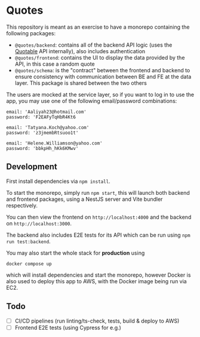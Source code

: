 # Quotes

This repository is meant as an exercise to have a monorepo containing the following packages:
- `@quotes/backend`: contains all of the backend API logic (uses the [Quotable](https://github.com/lukePeavey/quotable) API internally), also includes authentication
- `@quotes/frontend`: contains the UI to display the data provided by the API, in this case a random quote
- `@quotes/schema`: is the "contract" between the frontend and backend to ensure consistency with communication between BE and FE at the data layer. This package is shared between the two others

The users are mocked at the service layer, so if you want to log in to use the app, you may use one of the following email/password combinations:
```
email: 'Aaliyah23@hotmail.com'
password: 'F2EAFyTqHbR4Kt6

email: 'Tatyana.Koch@yahoo.com'
password: 'z3jmembRtsuoo1t'

email: 'Helene.Williamson@yahoo.com'
password: 'bbkpHh_hKk6KMwv'
```

## Development
First install dependencies via `npm install`.

To start the monorepo, simply run `npm start`, this will launch both backend and frontend packages, using a NestJS server and Vite bundler respectively.

You can then view the frontend on `http://localhost:4000` and the backend on `http://localhost:3000`.

The backend also includes E2E tests for its API which can be run using `npm run test:backend`.

You may also start the whole stack for __production__ using
```
docker compose up
```
which will install dependencies and start the monorepo, however Docker is also used to deploy this app to AWS, with the Docker image being run via EC2.

## Todo
- [ ] CI/CD pipelines (run linting/ts-check, tests, build & deploy to AWS)
- [ ] Frontend E2E tests (using Cypress for e.g.)
